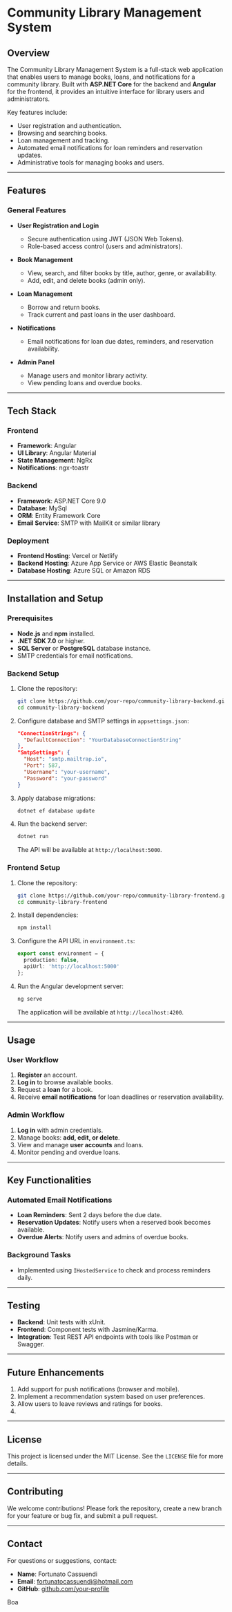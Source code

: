 # Community Library Management System

## Overview

The Community Library Management System is a full-stack web application that enables users to manage books, loans, and notifications for a community library. Built with **ASP.NET Core** for the backend and **Angular** for the frontend, it provides an intuitive interface for library users and administrators.

Key features include:

- User registration and authentication.
- Browsing and searching books.
- Loan management and tracking.
- Automated email notifications for loan reminders and reservation updates.
- Administrative tools for managing books and users.

---

## Features

### General Features

- **User Registration and Login**

  - Secure authentication using JWT (JSON Web Tokens).
  - Role-based access control (users and administrators).

- **Book Management**

  - View, search, and filter books by title, author, genre, or availability.
  - Add, edit, and delete books (admin only).

- **Loan Management**

  - Borrow and return books.
  - Track current and past loans in the user dashboard.

- **Notifications**

  - Email notifications for loan due dates, reminders, and reservation availability.

- **Admin Panel**

  - Manage users and monitor library activity.
  - View pending loans and overdue books.

---

## Tech Stack

### Frontend

- **Framework**: Angular
- **UI Library**: Angular Material
- **State Management**: NgRx
- **Notifications**: ngx-toastr

### Backend

- **Framework**: ASP.NET Core 9.0
- **Database**: MySql
- **ORM**: Entity Framework Core
- **Email Service**: SMTP with MailKit or similar library

### Deployment

- **Frontend Hosting**: Vercel or Netlify
- **Backend Hosting**: Azure App Service or AWS Elastic Beanstalk
- **Database Hosting**: Azure SQL or Amazon RDS

---

## Installation and Setup

### Prerequisites

- **Node.js** and **npm** installed.
- **.NET SDK 7.0** or higher.
- **SQL Server** or **PostgreSQL** database instance.
- SMTP credentials for email notifications.

### Backend Setup

1. Clone the repository:

   ```bash
   git clone https://github.com/your-repo/community-library-backend.git
   cd community-library-backend
   ```

2. Configure database and SMTP settings in `appsettings.json`:

   ```json
   "ConnectionStrings": {
     "DefaultConnection": "YourDatabaseConnectionString"
   },
   "SmtpSettings": {
     "Host": "smtp.mailtrap.io",
     "Port": 587,
     "Username": "your-username",
     "Password": "your-password"
   }
   ```

3. Apply database migrations:

   ```bash
   dotnet ef database update
   ```

4. Run the backend server:

   ```bash
   dotnet run
   ```

   The API will be available at `http://localhost:5000`.

### Frontend Setup

1. Clone the repository:

   ```bash
   git clone https://github.com/your-repo/community-library-frontend.git
   cd community-library-frontend
   ```

2. Install dependencies:

   ```bash
   npm install
   ```

3. Configure the API URL in `environment.ts`:

   ```ts
   export const environment = {
     production: false,
     apiUrl: 'http://localhost:5000'
   };
   ```

4. Run the Angular development server:

   ```bash
   ng serve
   ```

   The application will be available at `http://localhost:4200`.

---

## Usage

### User Workflow

1. **Register** an account.
2. **Log in** to browse available books.
3. Request a **loan** for a book.
4. Receive **email notifications** for loan deadlines or reservation availability.

### Admin Workflow

1. **Log in** with admin credentials.
2. Manage books: **add, edit, or delete**.
3. View and manage **user accounts** and loans.
4. Monitor pending and overdue loans.

---

## Key Functionalities

### Automated Email Notifications

- **Loan Reminders**: Sent 2 days before the due date.
- **Reservation Updates**: Notify users when a reserved book becomes available.
- **Overdue Alerts**: Notify users and admins of overdue books.

### Background Tasks

- Implemented using `IHostedService` to check and process reminders daily.

---

## Testing

- **Backend**: Unit tests with xUnit.
- **Frontend**: Component tests with Jasmine/Karma.
- **Integration**: Test REST API endpoints with tools like Postman or Swagger.

---

## Future Enhancements

1. Add support for push notifications (browser and mobile).
2. Implement a recommendation system based on user preferences.
3. Allow users to leave reviews and ratings for books.
4.

---

## License

This project is licensed under the MIT License. See the `LICENSE` file for more details.

---

## Contributing

We welcome contributions! Please fork the repository, create a new branch for your feature or bug fix, and submit a pull request.

---

## Contact

For questions or suggestions, contact:

- **Name**: Fortunato Cassuendi
- **Email**: fortunatocassuendi@hotmail.com
- **GitHub**: [github.com/your-profile](https://github.com/MrFortunato)

Boa 

